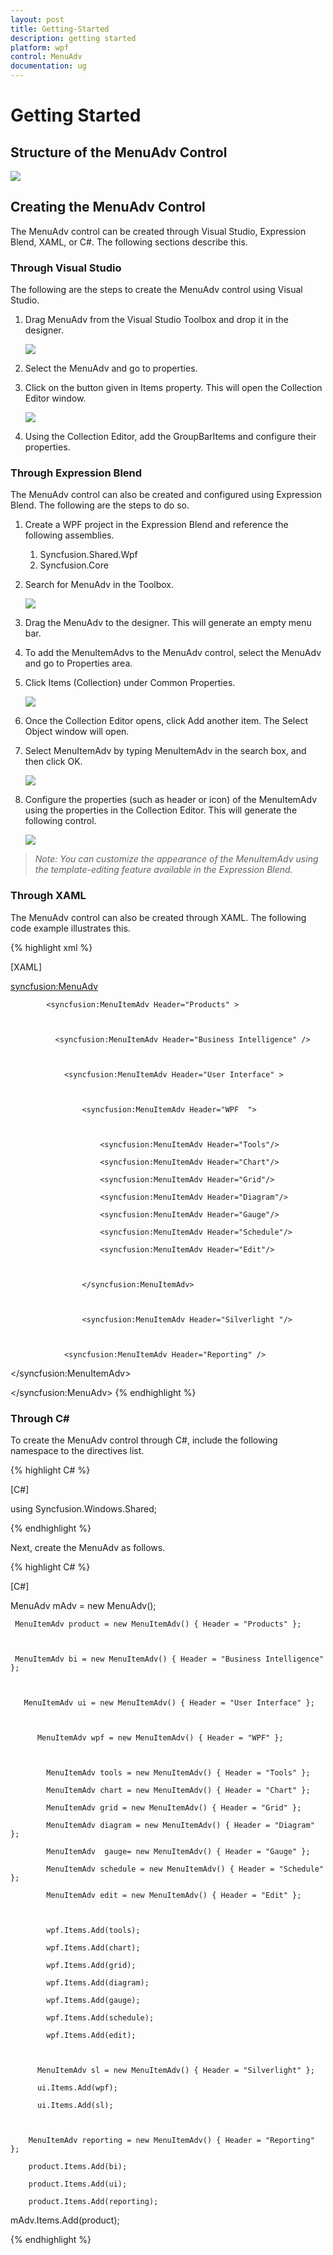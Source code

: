 ```yaml
---
layout: post
title: Getting-Started
description: getting started
platform: wpf
control: MenuAdv
documentation: ug
---
```


# Getting Started

## Structure of the MenuAdv Control

![](Getting-Started_images/Getting-Started_img1.png)



## Creating the MenuAdv Control 

The MenuAdv control can be created through Visual Studio, Expression Blend, XAML, or C#. The following sections describe this.

### Through Visual Studio

The following are the steps to create the MenuAdv control using Visual Studio.

1. Drag MenuAdv from the Visual Studio Toolbox and drop it in the designer.

    ![](Getting-Started_images/Getting-Started_img2.png)



2. Select the MenuAdv and go to properties.
3. Click on the button given in Items property. This will open the Collection Editor window.



    ![](Getting-Started_images/Getting-Started_img3.png)



4. Using the Collection Editor, add the GroupBarItems and configure their properties.
### Through Expression Blend


The MenuAdv control can also be created and configured using Expression Blend. The following are the steps to do so.

1. Create a WPF project in the Expression Blend and reference the following assemblies.
    1. Syncfusion.Shared.Wpf
    2. Syncfusion.Core
2. Search for MenuAdv in the Toolbox.



	![](Getting-Started_images/Getting-Started_img4.png)



3.	Drag the MenuAdv to the designer. This will generate an empty menu bar. 
4. 	To add the MenuItemAdvs to the MenuAdv control, select the MenuAdv and go to Properties area.
5. 	Click Items (Collection) under Common Properties.



	![](Getting-Started_images/Getting-Started_img5.png)



6. 	Once the Collection Editor opens, click Add another item.  The Select Object window will open.
7. 	Select MenuItemAdv by typing MenuItemAdv in the search box, and then click OK.



    ![](Getting-Started_images/Getting-Started_img6.png)



8. 	Configure the properties (such as header or icon) of the MenuItemAdv using the properties in the Collection Editor. This will generate the following control.

	![](Getting-Started_images/Getting-Started_img7.png)



> _Note: You can customize the appearance of the MenuItemAdv using the template-editing feature available in the Expression Blend._

### Through XAML

The MenuAdv control can also be created through XAML. The following code example illustrates this.


{% highlight xml %}

[XAML]

<syncfusion:MenuAdv>



            <syncfusion:MenuItemAdv Header="Products" >



              <syncfusion:MenuItemAdv Header="Business Intelligence" />              



                <syncfusion:MenuItemAdv Header="User Interface" >



                    <syncfusion:MenuItemAdv Header="WPF  ">



                        <syncfusion:MenuItemAdv Header="Tools"/>

                        <syncfusion:MenuItemAdv Header="Chart"/>

                        <syncfusion:MenuItemAdv Header="Grid"/>

                        <syncfusion:MenuItemAdv Header="Diagram"/>

                        <syncfusion:MenuItemAdv Header="Gauge"/>

                        <syncfusion:MenuItemAdv Header="Schedule"/>

                        <syncfusion:MenuItemAdv Header="Edit"/>



                    </syncfusion:MenuItemAdv>



                    <syncfusion:MenuItemAdv Header="Silverlight "/>               



                <syncfusion:MenuItemAdv Header="Reporting" />   



</syncfusion:MenuItemAdv>

</syncfusion:MenuAdv>
{% endhighlight %}


### Through C#

To create the MenuAdv control through C#, include the following namespace to the directives list.

{% highlight C# %}

[C#]

using Syncfusion.Windows.Shared;

{% endhighlight %}



 Next, create the MenuAdv as follows.

 {% highlight C# %}

 [C#]

MenuAdv mAdv = new MenuAdv();



     MenuItemAdv product = new MenuItemAdv() { Header = "Products" };



     MenuItemAdv bi = new MenuItemAdv() { Header = "Business Intelligence" };            



       MenuItemAdv ui = new MenuItemAdv() { Header = "User Interface" };



          MenuItemAdv wpf = new MenuItemAdv() { Header = "WPF" };



            MenuItemAdv tools = new MenuItemAdv() { Header = "Tools" };

            MenuItemAdv chart = new MenuItemAdv() { Header = "Chart" };

            MenuItemAdv grid = new MenuItemAdv() { Header = "Grid" };

            MenuItemAdv diagram = new MenuItemAdv() { Header = "Diagram" };

            MenuItemAdv  gauge= new MenuItemAdv() { Header = "Gauge" };

            MenuItemAdv schedule = new MenuItemAdv() { Header = "Schedule" };

            MenuItemAdv edit = new MenuItemAdv() { Header = "Edit" };                         



            wpf.Items.Add(tools);

            wpf.Items.Add(chart);

            wpf.Items.Add(grid);

            wpf.Items.Add(diagram);

            wpf.Items.Add(gauge);

            wpf.Items.Add(schedule);

            wpf.Items.Add(edit);



          MenuItemAdv sl = new MenuItemAdv() { Header = "Silverlight" };

          ui.Items.Add(wpf);

          ui.Items.Add(sl);



        MenuItemAdv reporting = new MenuItemAdv() { Header = "Reporting" };

        product.Items.Add(bi);

        product.Items.Add(ui);                

        product.Items.Add(reporting);



   mAdv.Items.Add(product);

{% endhighlight %}



